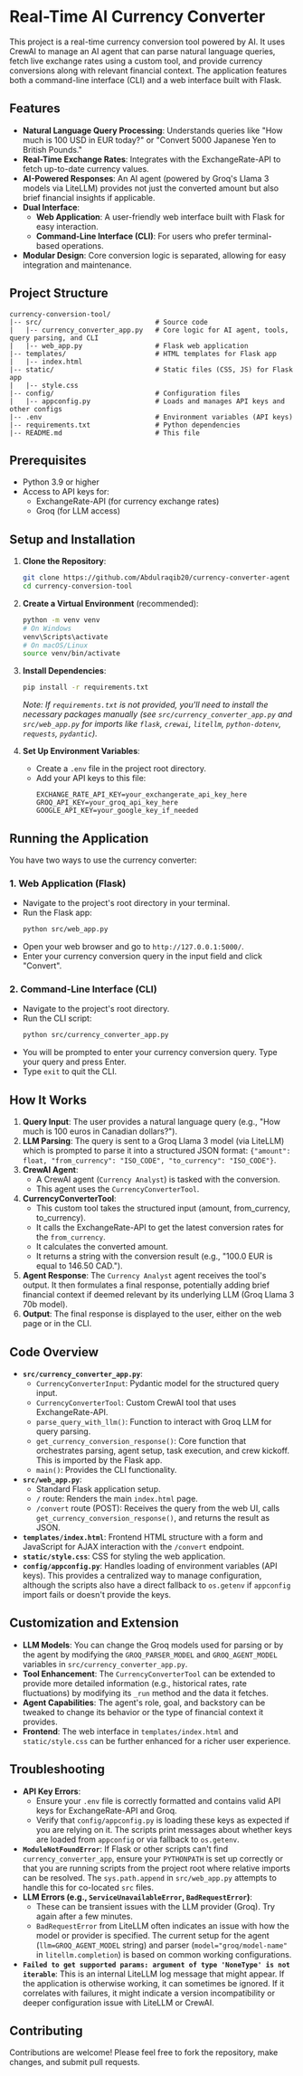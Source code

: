 # Real-Time AI Currency Converter

This project is a real-time currency conversion tool powered by AI. It uses CrewAI to manage an AI agent that can parse natural language queries, fetch live exchange rates using a custom tool, and provide currency conversions along with relevant financial context. The application features both a command-line interface (CLI) and a web interface built with Flask.

## Features

*   **Natural Language Query Processing**: Understands queries like "How much is 100 USD in EUR today?" or "Convert 5000 Japanese Yen to British Pounds."
*   **Real-Time Exchange Rates**: Integrates with the ExchangeRate-API to fetch up-to-date currency values.
*   **AI-Powered Responses**: An AI agent (powered by Groq's Llama 3 models via LiteLLM) provides not just the converted amount but also brief financial insights if applicable.
*   **Dual Interface**:
    *   **Web Application**: A user-friendly web interface built with Flask for easy interaction.
    *   **Command-Line Interface (CLI)**: For users who prefer terminal-based operations.
*   **Modular Design**: Core conversion logic is separated, allowing for easy integration and maintenance.

## Project Structure

```
currency-conversion-tool/
|-- src/                            # Source code
|   |-- currency_converter_app.py   # Core logic for AI agent, tools, query parsing, and CLI
|   |-- web_app.py                  # Flask web application
|-- templates/                      # HTML templates for Flask app
|   |-- index.html
|-- static/                         # Static files (CSS, JS) for Flask app
|   |-- style.css
|-- config/                         # Configuration files
|   |-- appconfig.py                # Loads and manages API keys and other configs
|-- .env                            # Environment variables (API keys)
|-- requirements.txt                # Python dependencies
|-- README.md                       # This file
```

## Prerequisites

*   Python 3.9 or higher
*   Access to API keys for:
    *   ExchangeRate-API (for currency exchange rates)
    *   Groq (for LLM access)

## Setup and Installation

1.  **Clone the Repository**:
    ```bash
    git clone https://github.com/Abdulraqib20/currency-converter-agent
    cd currency-conversion-tool
    ```

2.  **Create a Virtual Environment** (recommended):
    ```bash
    python -m venv venv
    # On Windows
    venv\Scripts\activate
    # On macOS/Linux
    source venv/bin/activate
    ```

3.  **Install Dependencies**:
    ```bash
    pip install -r requirements.txt
    ```
    *Note: If `requirements.txt` is not provided, you'll need to install the necessary packages manually (see `src/currency_converter_app.py` and `src/web_app.py` for imports like `flask`, `crewai`, `litellm`, `python-dotenv`, `requests`, `pydantic`).*

4.  **Set Up Environment Variables**:
    *   Create a `.env` file in the project root directory.
    *   Add your API keys to this file:
        ```env
        EXCHANGE_RATE_API_KEY=your_exchangerate_api_key_here
        GROQ_API_KEY=your_groq_api_key_here
        GOOGLE_API_KEY=your_google_key_if_needed
        ```

## Running the Application

You have two ways to use the currency converter:

### 1. Web Application (Flask)

*   Navigate to the project's root directory in your terminal.
*   Run the Flask app:
    ```bash
    python src/web_app.py
    ```
*   Open your web browser and go to `http://127.0.0.1:5000/`.
*   Enter your currency conversion query in the input field and click "Convert".

### 2. Command-Line Interface (CLI)

*   Navigate to the project's root directory.
*   Run the CLI script:
    ```bash
    python src/currency_converter_app.py
    ```
*   You will be prompted to enter your currency conversion query. Type your query and press Enter.
*   Type `exit` to quit the CLI.

## How It Works

1.  **Query Input**: The user provides a natural language query (e.g., "How much is 100 euros in Canadian dollars?").
2.  **LLM Parsing**: The query is sent to a Groq Llama 3 model (via LiteLLM) which is prompted to parse it into a structured JSON format: `{"amount": float, "from_currency": "ISO_CODE", "to_currency": "ISO_CODE"}`.
3.  **CrewAI Agent**:
    *   A CrewAI agent (`Currency Analyst`) is tasked with the conversion.
    *   This agent uses the `CurrencyConverterTool`.
4.  **CurrencyConverterTool**:
    *   This custom tool takes the structured input (amount, from_currency, to_currency).
    *   It calls the ExchangeRate-API to get the latest conversion rates for the `from_currency`.
    *   It calculates the converted amount.
    *   It returns a string with the conversion result (e.g., "100.0 EUR is equal to 146.50 CAD.").
5.  **Agent Response**: The `Currency Analyst` agent receives the tool's output. It then formulates a final response, potentially adding brief financial context if deemed relevant by its underlying LLM (Groq Llama 3 70b model).
6.  **Output**: The final response is displayed to the user, either on the web page or in the CLI.

## Code Overview

*   **`src/currency_converter_app.py`**:
    *   `CurrencyConverterInput`: Pydantic model for the structured query input.
    *   `CurrencyConverterTool`: Custom CrewAI tool that uses ExchangeRate-API.
    *   `parse_query_with_llm()`: Function to interact with Groq LLM for query parsing.
    *   `get_currency_conversion_response()`: Core function that orchestrates parsing, agent setup, task execution, and crew kickoff. This is imported by the Flask app.
    *   `main()`: Provides the CLI functionality.
*   **`src/web_app.py`**:
    *   Standard Flask application setup.
    *   `/` route: Renders the main `index.html` page.
    *   `/convert` route (POST): Receives the query from the web UI, calls `get_currency_conversion_response()`, and returns the result as JSON.
*   **`templates/index.html`**: Frontend HTML structure with a form and JavaScript for AJAX interaction with the `/convert` endpoint.
*   **`static/style.css`**: CSS for styling the web application.
*   **`config/appconfig.py`**: Handles loading of environment variables (API keys). This provides a centralized way to manage configuration, although the scripts also have a direct fallback to `os.getenv` if `appconfig` import fails or doesn't provide the keys.

## Customization and Extension

*   **LLM Models**: You can change the Groq models used for parsing or by the agent by modifying the `GROQ_PARSER_MODEL` and `GROQ_AGENT_MODEL` variables in `src/currency_converter_app.py`.
*   **Tool Enhancement**: The `CurrencyConverterTool` can be extended to provide more detailed information (e.g., historical rates, rate fluctuations) by modifying its `_run` method and the data it fetches.
*   **Agent Capabilities**: The agent's role, goal, and backstory can be tweaked to change its behavior or the type of financial context it provides.
*   **Frontend**: The web interface in `templates/index.html` and `static/style.css` can be further enhanced for a richer user experience.

## Troubleshooting

*   **API Key Errors**:
    *   Ensure your `.env` file is correctly formatted and contains valid API keys for ExchangeRate-API and Groq.
    *   Verify that `config/appconfig.py` is loading these keys as expected if you are relying on it. The scripts print messages about whether keys are loaded from `appconfig` or via fallback to `os.getenv`.
*   **`ModuleNotFoundError`**: If Flask or other scripts can't find `currency_converter_app`, ensure your `PYTHONPATH` is set up correctly or that you are running scripts from the project root where relative imports can be resolved. The `sys.path.append` in `src/web_app.py` attempts to handle this for co-located `src` files.
*   **LLM Errors (e.g., `ServiceUnavailableError`, `BadRequestError`)**:
    *   These can be transient issues with the LLM provider (Groq). Try again after a few minutes.
    *   `BadRequestError` from LiteLLM often indicates an issue with how the model or provider is specified. The current setup for the agent (`llm=GROQ_AGENT_MODEL` string) and parser (`model="groq/model-name"` in `litellm.completion`) is based on common working configurations.
*   **`Failed to get supported params: argument of type 'NoneType' is not iterable`**: This is an internal LiteLLM log message that might appear. If the application is otherwise working, it can sometimes be ignored. If it correlates with failures, it might indicate a version incompatibility or deeper configuration issue with LiteLLM or CrewAI.

## Contributing

Contributions are welcome! Please feel free to fork the repository, make changes, and submit pull requests.
